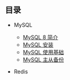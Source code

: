 ## 目录


* MySQL
	- [MySQL 8 简介](./p/mysql/mysql8-intro.md)
	- [MySQL 安装](./p/mysql/install.md)
	- [MySQL 使用基础](./p/mysql/basic.md)
	- [MySQL 主从备份](./p/mysql/replication.md)

* Redis
